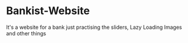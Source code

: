 # Bankist-Website
It's a website for a bank just practising the sliders, Lazy Loading Images and other things
